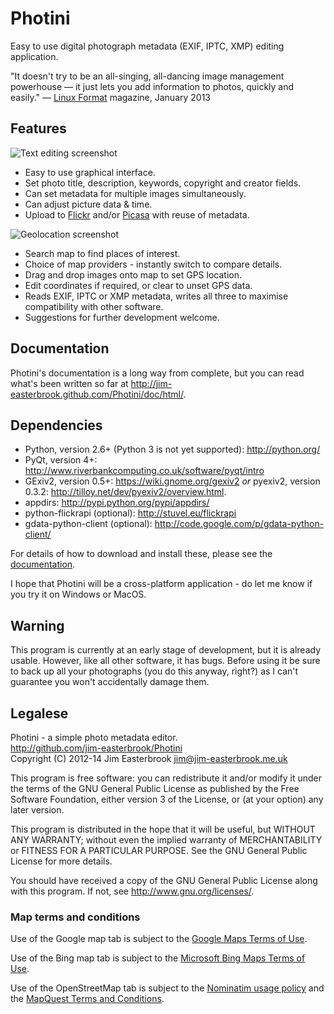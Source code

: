 Photini
=======

Easy to use digital photograph metadata (EXIF, IPTC, XMP) editing application.

"It doesn't try to be an all-singing, all-dancing image management powerhouse &mdash; it just lets you add information to photos, quickly and easily." &mdash; [Linux Format](http://www.linuxformat.com/) magazine, January 2013 

Features
--------

![Text editing screenshot](http://github.com/jim-easterbrook/Photini/raw/master/doc_src/images/screenshot_11.png)

*   Easy to use graphical interface.
*   Set photo title, description, keywords, copyright and creator fields.
*   Can set metadata for multiple images simultaneously.
*   Can adjust picture data & time.
*   Upload to [Flickr](http://www.flickr.com/) and/or [Picasa](http://picasaweb.google.com/) with reuse of metadata.

![Geolocation screenshot](http://github.com/jim-easterbrook/Photini/raw/master/doc_src/images/screenshot_19.png)

*   Search map to find places of interest.
*   Choice of map providers - instantly switch to compare details.
*   Drag and drop images onto map to set GPS location.
*   Edit coordinates if required, or clear to unset GPS data.
*   Reads EXIF, IPTC or XMP metadata, writes all three to maximise compatibility with other software.
*   Suggestions for further development welcome.

Documentation
-------------

Photini's documentation is a long way from complete, but you can read what's been written so far at <http://jim-easterbrook.github.com/Photini/doc/html/>.

Dependencies
------------

*   Python, version 2.6+ (Python 3 is not yet supported): <http://python.org/>
*   PyQt, version 4+: <http://www.riverbankcomputing.co.uk/software/pyqt/intro>
*   GExiv2, version 0.5+: <https://wiki.gnome.org/gexiv2> *or* pyexiv2, version 0.3.2: <http://tilloy.net/dev/pyexiv2/overview.html>.
*   appdirs: <http://pypi.python.org/pypi/appdirs/>
*   python-flickrapi (optional): <http://stuvel.eu/flickrapi>
*   gdata-python-client (optional): <http://code.google.com/p/gdata-python-client/>

For details of how to download and install these, please see the [documentation](http://jim-easterbrook.github.io/Photini/doc/html/introduction/introduction.html#dependencies-linux).

I hope that Photini will be a cross-platform application - do let me know if you try it on Windows or MacOS.

Warning
-------

This program is currently at an early stage of development, but it is already usable. However, like all other software, it has bugs. Before using it be sure to back up all your photographs (you do this anyway, right?) as I can't guarantee you won't accidentally damage them.

Legalese
--------

Photini - a simple photo metadata editor.  
<http://github.com/jim-easterbrook/Photini>  
Copyright (C) 2012-14  Jim Easterbrook  jim@jim-easterbrook.me.uk

This program is free software: you can redistribute it and/or
modify it under the terms of the GNU General Public License as
published by the Free Software Foundation, either version 3 of the
License, or (at your option) any later version.

This program is distributed in the hope that it will be useful,
but WITHOUT ANY WARRANTY; without even the implied warranty of
MERCHANTABILITY or FITNESS FOR A PARTICULAR PURPOSE.  See the GNU
General Public License for more details.

You should have received a copy of the GNU General Public License
along with this program.  If not, see <http://www.gnu.org/licenses/>.

### Map terms and conditions

Use of the Google map tab is subject to the [Google Maps Terms of Use](http://www.google.com/help/terms_maps.html).

Use of the Bing map tab is subject to the [Microsoft Bing Maps Terms of Use](http://www.microsoft.com/maps/assets/docs/terms.aspx).

Use of the OpenStreetMap tab is subject to the [Nominatim usage policy](http://wiki.openstreetmap.org/wiki/Nominatim_usage_policy) and the [MapQuest Terms and Conditions](http://developer.mapquest.com/web/info/terms-of-use).
